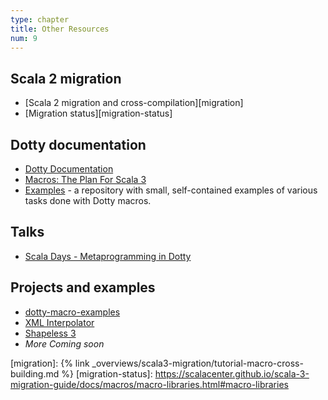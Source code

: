 ```yaml
---
type: chapter
title: Other Resources
num: 9
---
```


## Scala 2 migration
 * [Scala 2 migration and cross-compilation][migration]
 * [Migration status][migration-status]

## Dotty documentation
- [Dotty Documentation](https://dotty.epfl.ch/docs/reference/metaprogramming/toc.html)
- [Macros: The Plan For Scala 3](https://www.scala-lang.org/blog/2018/04/30/in-a-nutshell.html)
- [Examples](https://github.com/lampepfl/dotty-macro-examples) - a repository with small, self-contained examples of various tasks done with Dotty macros.

## Talks
* [Scala Days - Metaprogramming in Dotty](https://www.youtube.com/watch?v=ZfDS_gJyPTc)

## Projects and examples
* [dotty-macro-examples](https://github.com/lampepfl/dotty-macro-examples)
* [XML Interpolator](https://github.com/dotty-staging/xml-interpolator/tree/master)
* [Shapeless 3](https://github.com/dotty-staging/shapeless/tree/shapeless-3)
* *More Coming soon*


[migration]: {% link _overviews/scala3-migration/tutorial-macro-cross-building.md %}
[migration-status]: https://scalacenter.github.io/scala-3-migration-guide/docs/macros/macro-libraries.html#macro-libraries
